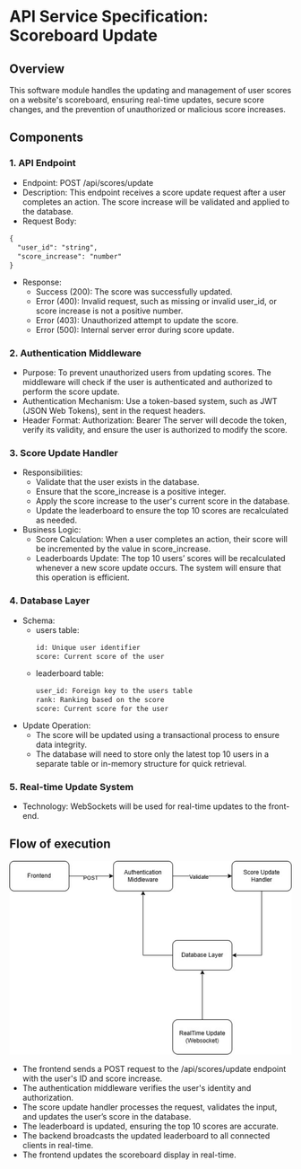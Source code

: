 # API Service Specification: Scoreboard Update
## Overview
This software module handles the updating and management of user scores on a website's scoreboard, ensuring real-time updates, secure score changes, and the prevention of unauthorized or malicious score increases.

## Components
### 1. API Endpoint
- Endpoint: POST /api/scores/update
- Description: This endpoint receives a score update request after a user completes an action. The score increase will be validated and applied to the database.
- Request Body:
```
{
  "user_id": "string",
  "score_increase": "number"
}
```
- Response:
    - Success (200): The score was successfully updated.
    - Error (400): Invalid request, such as missing or invalid user_id, or score increase is not a positive number.
    - Error (403): Unauthorized attempt to update the score.
    - Error (500): Internal server error during score update.


### 2. Authentication Middleware
- Purpose: To prevent unauthorized users from updating scores. The middleware will check if the user is authenticated and authorized to perform the score update.
- Authentication Mechanism: Use a token-based system, such as JWT (JSON Web Tokens), sent in the request headers.
- Header Format: Authorization: Bearer <token>
The server will decode the token, verify its validity, and ensure the user is authorized to modify the score.

### 3. Score Update Handler
- Responsibilities:
  - Validate that the user exists in the database.
  - Ensure that the score_increase is a positive integer.
  - Apply the score increase to the user's current score in the database.
  - Update the leaderboard to ensure the top 10 scores are recalculated as needed.
- Business Logic:
  - Score Calculation: When a user completes an action, their score will be incremented by the value in score_increase.
  - Leaderboards Update: The top 10 users’ scores will be recalculated whenever a new score update occurs. The system will ensure that this operation is efficient.

### 4. Database Layer
- Schema:
  - users table:
    ```
    id: Unique user identifier
    score: Current score of the user
    ```
  - leaderboard table:
    ```
    user_id: Foreign key to the users table
    rank: Ranking based on the score
    score: Current score for the user
    ```
- Update Operation:
  - The score will be updated using a transactional process to ensure data integrity.
  - The database will need to store only the latest top 10 users in a separate table or in-memory structure for quick retrieval.

### 5. Real-time Update System
- Technology: WebSockets will be used for real-time updates to the front-end.

## Flow of execution
![Alt text](diagram.jpg)

- The frontend sends a POST request to the /api/scores/update endpoint with the user's ID and score increase.
- The authentication middleware verifies the user's identity and authorization.
- The score update handler processes the request, validates the input, and updates the user’s score in the database.
- The leaderboard is updated, ensuring the top 10 scores are accurate.
- The backend broadcasts the updated leaderboard to all connected clients in real-time.
- The frontend updates the scoreboard display in real-time.